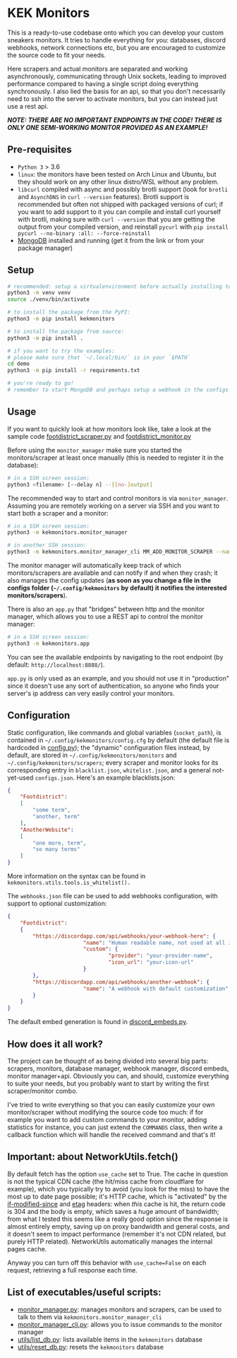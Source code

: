 # KEK Monitors
This is a ready-to-use codebase onto which you can develop your custom sneakers monitors. It tries to handle everything for you: databases, discord webhooks, network connections etc, but you are encouraged to customize the source code to fit your needs.

Here scrapers and actual monitors are separated and working asynchronously, communicating through Unix sockets, leading to improved performance compared to having a single script doing everything synchronously. I also lied the basis for an api, so that you don't necessarily need to ssh into the server to activate monitors, but you can instead just use a rest api.

***NOTE: THERE ARE NO IMPORTANT ENDPOINTS IN THE CODE! THERE IS ONLY ONE SEMI-WORKING MONITOR PROVIDED AS AN EXAMPLE!***

## Pre-requisites
* `Python 3` > 3.6
* `linux`: the monitors have been tested on Arch Linux and Ubuntu, but they should work on any other linux distro/WSL without any problem.
* `libcurl` compiled with async and possibly brotli support (look for `brotli` and `AsynchDNS` in `curl --version` features). Brotli support is recommended but often not shipped with packaged versions of curl; if you want to add support to it you can compile and install curl yourself with brotli, making sure with ```curl --version``` that you are getting the output from your compiled version, and reinstall `pycurl` with ```pip install pycurl --no-binary :all: --force-reinstall```
* [MongoDB](https://www.mongodb.org/dl/linux/) installed and running (get it from the link or from your package manager)

## Setup
```bash
# recommended: setup a virtualenvironment before actually installing to the system
python3 -m venv venv
source ./venv/bin/activate

# to install the package from the PyPI:
python3 -m pip install kekmonitors

# to install the package from source:
python3 -m pip install .

# if you want to try the examples:
# please make sure that `~/.local/bin/` is in your `$PATH`
cd demo
python3 -m pip install -r requirements.txt

# you're ready to go!
# remember to start MongoDB and perhaps setup a webhook in the configs so that you can see the notifications!
```

## Usage
If you want to quickly look at how monitors look like, take a look at the sample code [footdistrict_scraper.py](https://github.com/berton7/kek-monitors/blob/master/demo/footdistrict_scraper.py) and [footdistrict_monitor.py](https://github.com/berton7/kek-monitors/blob/master/footdistrict_monitor.py)

Before using the ```monitor_manager``` make sure you started the monitors/scraper at least once manually (this is needed to register it in the database):
```bash
# in a SSH screen session:
python3 <filename> [--delay n] --[[no-]output]
```

The recommended way to start and control monitors is via ```monitor_manager```.
Assuming you are remotely working on a server via SSH and you want to start both a scraper and a monitor:
```bash
# in a SSH screen session:
python3 -m kekmonitors.monitor_manager

# in another SSH session:
python3 -m kekmonitors.monitor_manager_cli MM_ADD_MONITOR_SCRAPER --name <name> [--monitor-delay n] [--scraper-delay n]
```
The monitor manager will automatically keep track of which monitors/scrapers are available and can notify if and when they crash; it also manages the config updates (**as soon as you change a file in the configs folder (```~/.config/kekmonitors``` by default) it notifies the interested monitors/scrapers**).

There is also an ```app.py``` that "bridges" between http and the monitor manager, which allows you to use a REST api to control the monitor manager:
```bash
# in a SSH screen session:
python3 -m kekmonitors.app
```
You can see the available endpoints by navigating to the root endpoint (by default: `http://localhost:8888/`).

```app.py``` is only used as an example, and you should not use it in "production" since it doesn't use any sort of authentication, so anyone who finds your server's ip address can very easily control your monitors.

## Configuration
Static configuration, like commands and global variables (```socket_path```), is contained in ```~/.config/kekmonitors/config.cfg``` by default (the default file is hardcoded in [config.py](https://github.com/berton7/kek-monitors/blob/master/kekmonitors/configs/config.py)); the "dynamic" configuration files instead, by default, are stored in ```~/.config/kekmonitors/monitors``` and ```~/.config/kekmonitors/scrapers```; every scraper and monitor looks for its corresponding entry in `blacklist.json`, `whitelist.json`, and a general not-yet-used `configs.json`. Here's an example blacklists.json:

```json
{
	"Footdistrict": 
	[
		"some term",
		"another, term"
	],
	"AnotherWebsite":
	[
		"one more, term",
		"so many terms"
	]
}
```

More information on the syntax can be found in `kekmonitors.utils.tools.is_whitelist().`

The `webhooks.json` file can be used to add webhooks configuration, with support to optional customization:

```json
{
	"Footdistrict": 
	{
		"https://discordapp.com/api/webhooks/your-webhook-here": {
                        "name": "Human readable name, not used at all in the code",
                        "custom": {
                                "provider": "your-provider-name",
                                "icon_url": "your-icon-url"
                        }
		},
		"https://discordapp.com/api/webhooks/another-webhook": {
                        "name": "A webhook with default customization"
		}
	}
}
```

The default embed generation is found in [discord_embeds.py](https://github.com/berton7/kek-monitors/blob/master/kekmonitors/utils/discord_embeds.py).

## How does it all work?
The project can be thought of as being divided into several big parts: scrapers, monitors, database manager, webhook manager, discord embeds, monitor manager+api. Obviously you can, and should, customize everything to suite your needs, but you probably want to start by writing the first scraper/monitor combo.

I've tried to write everything so that you can easily customize your own monitor/scraper without modifying the source code too much: if for example you want to add custom commands to your monitor, adding statistics for instance, you can just extend the ```COMMANDS``` class, then write a callback function which will handle the received command and that's it!

## Important: about NetworkUtils.fetch()
By default fetch has the option `use_cache` set to True. The cache in question is not the typical CDN cache (the hit/miss cache from cloudflare for example), which you typically try to avoid (you look for the miss) to have the most up to date page possible; it's HTTP cache, which is "activated" by the [if-modified-since](https://developer.mozilla.org/en-US/docs/Web/HTTP/Headers/If-Modified-Since) and [etag](https://developer.mozilla.org/en-US/docs/Web/HTTP/Headers/ETag) headers: when *this* cache is hit, the return code is 304 and the body is empty, which saves a huge amount of bandwidth; from what I tested this seems like a really good option since the response is almost entirely empty, saving up on proxy bandwidth and general costs, and it doesn't seem to impact performance (remember it's not CDN related, but purely HTTP related). NetworkUtils automatically manages the internal pages cache.

Anyway you can turn off this behavior with `use_cache=False` on each request, retrieving a full response each time.

## List of executables/useful scripts:
* [monitor_manager.py](https://github.com/berton7/kek-monitors/blob/master/kekmonitors/monitor_manager.py): manages monitors and scrapers, can be used to talk to them via ```kekmonitors.monitor_manager_cli```
* [monitor_manager_cli.py](https://github.com/berton7/kek-monitors/blob/master/kekmonitors/monitor_manager_cli.py): allows you to issue commands to the monitor manager
* [utils/list_db.py](https://github.com/berton7/kek-monitors/blob/master/kekmonitors/utils/list_db.py): lists available items in the ```kekmonitors``` database
* [utils/reset_db.py](https://github.com/berton7/kek-monitors/blob/master/kekmonitors/utils/reset_db.py): resets the ```kekmonitors``` database
